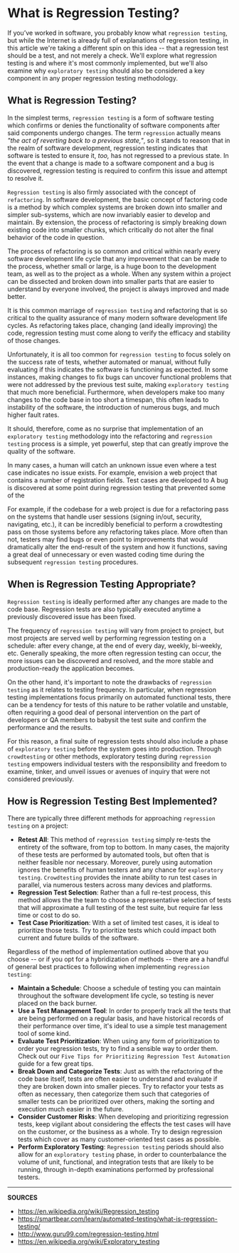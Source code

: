 # What is Regression Testing?

If you’ve worked in software, you probably know what `regression testing`, but  while the Internet is already full of explanations of regression testing, in this article we're taking a different spin on this idea -- that a regression test should be a test, and not merely a check.  We'll explore what regression testing is and where it's most commonly implemented, but we'll also examine why `exploratory testing` should also be considered a key component in any proper regression testing methodology.

## What is Regression Testing?

In the simplest terms, `regression testing` is a form of software testing which confirms or denies the functionality of software components after said components undergo changes.  The term `regression` actually means _"the act of reverting back to a previous state,"_, so it stands to reason that in the realm of software development, regression testing indicates that software is tested to ensure it, _too,_ has not regressed to a previous state.  In the event that a change is made to a software component and a bug is discovered, regression testing is required to confirm this issue and attempt to resolve it.

`Regression testing` is also firmly associated with the concept of `refactoring`.  In software development, the basic concept of factoring code is a method by which complex systems are broken down into smaller and simpler sub-systems, which are now invariably easier to develop and maintain.  By extension, the process of refactoring is simply breaking down existing code into smaller chunks, which critically do not alter the final behavior of the code in question.

The process of refactoring is so common and critical within nearly every software development life cycle that any improvement that can be made to the process, whether small or large, is a huge boon to the development team, as well as to the project as a whole.  When any system within a project can be dissected and broken down into smaller parts that are easier to understand by everyone involved, the project is always improved and made better.

It is this common marriage of `regression testing` and refactoring that is so critical to the quality assurance of many modern software development life cycles.  As refactoring takes place, changing (and ideally improving) the code, regression testing must come along to verify the efficacy and stability of those changes.

Unfortunately, it is all too common for `regression testing` to focus solely on the success rate of tests, whether automated or manual, without fully evaluating if this indicates the software is functioning as expected.  In some instances, making changes to fix bugs can uncover functional problems that were not addressed by the previous test suite, making `exploratory testing` that much more beneficial.  Furthermore, when developers make too many changes to the code base in too short a timespan, this often leads to instability of the software, the introduction of numerous bugs, and much higher fault rates.

It should, therefore, come as no surprise that implementation of an `exploratory testing` methodology into the refactoring and `regression testing` process is a simple, yet powerful, step that can greatly improve the quality of the software.

In many cases, a human will catch an unknown issue even where a test case indicates no issue exists.  For example, envision a web project that contains a number of registration fields.  Test cases are developed to A bug is discovered at some point during regression testing that prevented some of the 

For example, if the codebase for a web project is due for a refactoring pass on the systems that handle user sessions (signing in/out, security, navigating, etc.), it can be incredibly beneficial to perform a crowdtesting pass on those systems before any refactoring takes place. More often than not, testers may find bugs or even point to improvements that would dramatically alter the end-result of the system and how it functions, saving a great deal of unnecessary or even wasted coding time during the subsequent `regression testing` procedures.

## When is Regression Testing Appropriate?

`Regression testing` is ideally performed after any changes are made to the code base.  Regression tests are also typically executed anytime a previously discovered issue has been fixed.

The frequency of `regression testing` will vary from project to project, but most projects are served well by performing regression testing on a schedule: after every change, at the end of every day, weekly, bi-weekly, etc.  Generally speaking, the more often regression testing can occur, the more issues can be discovered and resolved, and the more stable and production-ready the application becomes.

On the other hand, it's important to note the drawbacks of `regression testing` as it relates to testing frequency.  In particular, when regression testing implementations focus primarily on automated functional tests, there can be a tendency for tests of this nature to be rather volatile and unstable, often requiring a good deal of personal intervention on the part of developers or QA members to babysit the test suite and confirm the performance and the results.

For this reason, a final suite of regression tests should also include a phase of `exploratory testing` before the system goes into production.  Through `crowdtesting` or other methods, exploratory testing during `regression testing` empowers individual testers with the responsibility and freedom to examine, tinker, and unveil issues or avenues of inquiry that were not considered previously.

## How is Regression Testing Best Implemented?

There are typically three different methods for approaching `regression testing` on a project:

- __Retest All__: This method of `regression testing` simply re-tests the entirety of the software, from top to bottom.  In many cases, the majority of these tests are performed by automated tools, but often that is neither feasible nor necessary.  Moreover, purely using automation ignores the benefits of human testers and any chance for `exploratory testing`.  `Crowdtesting` provides the innate ability to run test cases in parallel, via numerous testers across many devices and platforms.
- __Regression Test Selection__: Rather than a full re-test process, this method allows the the team to choose a representative selection of tests that will approximate a full testing of the test suite, but require far less time or cost to do so.
- __Test Case Prioritization__: With a set of limited test cases, it is ideal to prioritize those tests.  Try to prioritize tests which could impact both current and future builds of the software.

Regardless of the method of implementation outlined above that you choose -- or if you opt for a hybridization of methods -- there are a handful of general best practices to following when implementing `regression testing`:

- **Maintain a Schedule**: Choose a schedule of testing you can maintain throughout the software development life cycle, so testing is never placed on the back burner.
- **Use a Test Management Tool**: In order to properly track all the tests that are being performed on a regular basis, and have historical records of their performance over time, it's ideal to use a simple test management tool of some kind.
- **Evaluate Test Prioritization**: When using any form of prioritization to order your regression tests, try to find a sensible way to order them.  Check out our `Five Tips for Prioritizing Regression Test Automation` guide for a few great tips.
- **Break Down and Categorize Tests**: Just as with the refactoring of the code base itself, tests are often easier to understand and evaluate if they are broken down into smaller pieces.  Try to refactor your tests as often as necessary, then categorize them such that categories of smaller tests can be prioritized over others, making the sorting and execution much easier in the future.
- **Consider Customer Risks**: When developing and prioritizing regression tests, keep vigilant about considering the effects the test cases will have on the customer, or the business as a whole.  Try to design regression tests which cover as many customer-oriented test cases as possible.
- **Perform Exploratory Testing**: `Regression testing` periods should also allow for an `exploratory testing` phase, in order to counterbalance the volume of unit, functional, and integration tests that are likely to be running, through in-depth examinations performed by professional testers.

---

**SOURCES**

- https://en.wikipedia.org/wiki/Regression_testing
- https://smartbear.com/learn/automated-testing/what-is-regression-testing/
- http://www.guru99.com/regression-testing.html
- https://en.wikipedia.org/wiki/Exploratory_testing